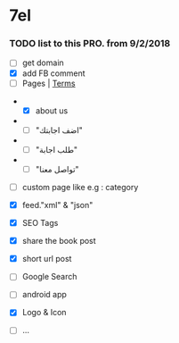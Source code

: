 # 7el
### TODO list to this PRO. from 9/2/2018

- [ ] get domain
- [x] add FB comment
- [ ] Pages | [Terms](/terms.md "Pages of terms")
- - [x] about us
- - [ ] "اضف اجابتك"
- - [ ] "طلب اجابة"
- - [ ] "تواصل معنا"
- [ ] custom page like e.g : category
- [x] feed."xml" & "json"
- [x] SEO Tags
- [x] share the book post
- [x] short url post
- [ ] Google Search
- [ ] android app 
- [x] Logo & Icon
- [ ] ...

